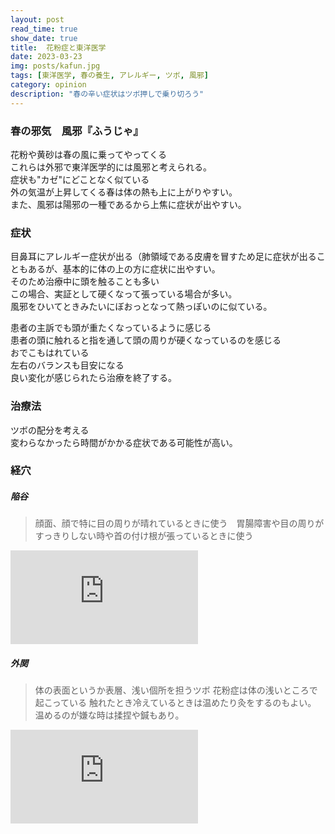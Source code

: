```yaml
---
layout: post
read_time: true
show_date: true
title:  花粉症と東洋医学
date: 2023-03-23
img: posts/kafun.jpg
tags: [東洋医学, 春の養生, アレルギー, ツボ, 風邪]
category: opinion
description: "春の辛い症状はツボ押しで乗り切ろう"
---
```


### 春の邪気　風邪『ふうじゃ』

花粉や黄砂は春の風に乗ってやってくる  
これらは外邪で東洋医学的には風邪と考えられる。  
症状も"カゼ"にどことなく似ている  
外の気温が上昇してくる春は体の熱も上に上がりやすい。  
また、風邪は陽邪の一種であるから上焦に症状が出やすい。

### 症状
目鼻耳にアレルギー症状が出る（肺領域である皮膚を冒すため足に症状が出ることもあるが、基本的に体の上の方に症状に出やすい。  
そのため治療中に頭を触ることも多い  
この場合、実証として硬くなって張っている場合が多い。  
風邪をひいてときみたいにぼおっとなって熱っぽいのに似ている。

患者の主訴でも頭が重たくなっているように感じる  
患者の頭に触れると指を通して頭の周りが硬くなっているのを感じる  
おでこもはれている  
左右のバランスも目安になる  
良い変化が感じられたら治療を終了する。  

### 治療法
ツボの配分を考える  
変わらなかったら時間がかかる症状である可能性が高い。  

### 経穴
##### 陥谷
>顔面、顔で特に目の周りが晴れているときに使う　胃腸障害や目の周りがすっきりしない時や首の付け根が張っているときに使う
<iframe style="max-width:100%;" src="https://www.youtube.com/embed/OWtuK1pR6kQ" title="ツボ・陥谷(かんこく)" frameborder="0" allow="accelerometer; autoplay; clipboard-write; encrypted-media; gyroscope; picture-in-picture; web-share" allowfullscreen></iframe>


##### 外関
>体の表面というか表層、浅い個所を担うツボ
>花粉症は体の浅いところで起こっている
>触れたとき冷えているときは温めたり灸をするのもよい。
>温めるのが嫌な時は揉捏や鍼もあり。
<iframe style="max-width:100%;" src="https://www.youtube.com/embed/2d2Y4jqSvD4" title="ツボ・外関(がいかん)" frameborder="0" allow="accelerometer; autoplay; clipboard-write; encrypted-media; gyroscope; picture-in-picture; web-share" allowfullscreen></iframe>